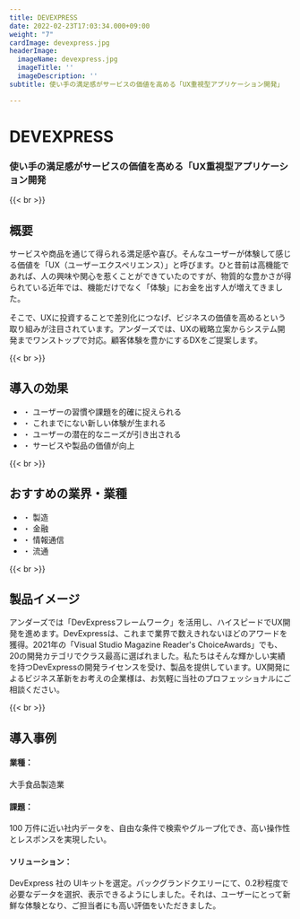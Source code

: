 ```yaml
---
title: DEVEXPRESS
date: 2022-02-23T17:03:34.000+09:00
weight: "7"
cardImage: devexpress.jpg
headerImage:
  imageName: devexpress.jpg
  imageTitle: ''
  imageDescription: ''
subtitle: 使い手の満足感がサービスの価値を高める「UX重視型アプリケーション開発」

---
```

# DEVEXPRESS

### 使い手の満足感がサービスの価値を高める「UX重視型アプリケーション開発

{{< br >}}

## 概要

サービスや商品を通じて得られる満足感や喜び。そんなユーザーが体験して感じる価値を「UX（ユーザーエクスペリエンス）」と呼びます。ひと昔前は高機能であれば、人の興味や関心を惹くことができていたのですが、物質的な豊かさが得られている近年では、機能だけでなく「体験」にお金を出す人が増えてきました。

そこで、UXに投資することで差別化につなげ、ビジネスの価値を高めるという取り組みが注目されています。アンダーズでは、UXの戦略立案からシステム開発までワンストップで対応。顧客体験を豊かにするDXをご提案します。

{{< br >}}

## 導入の効果

* ・ ユーザーの習慣や課題を的確に捉えられる
* ・ これまでにない新しい体験が生まれる
* ・ ユーザーの潜在的なニーズが引き出される
* ・ サービスや製品の価値が向上

{{< br >}}

## おすすめの業界・業種

* ・ 製造
* ・ 金融
* ・ 情報通信
* ・ 流通

{{< br >}}

## 製品イメージ

アンダーズでは「DevExpressフレームワーク」を活用し、ハイスピードでUX開発を進めます。DevExpressは、これまで業界で数えきれないほどのアワードを獲得。2021年の「Visual Studio Magazine Reader's ChoiceAwards」でも、20の開発カテゴリでクラス最高に選ばれました。私たちはそんな輝かしい実績を持つDevExpressの開発ライセンスを受け、製品を提供しています。UX開発によるビジネス革新をお考えの企業様は、お気軽に当社のプロフェッショナルにご相談ください。

{{< br >}}

## 導入事例

#### **業種**：

大手食品製造業

#### **課題**：

100 万件に近い社内データを、自由な条件で検索やグループ化でき、高い操作性とレスポンスを実現したい。

#### **ソリューション**：

DevExpress 社の UIキットを選定。バックグランドクエリーにて、0.2秒程度で必要なデータを選択、表示できるようにしました。それは、ユーザーにとって新鮮な体験となり、ご担当者にも高い評価をいただきました。